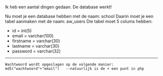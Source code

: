 Ik heb een aantal dingen gedaan.
De database werkt!

Nu moet je een database hebben met de naam: school
Daarin moet je een tabel aanmaken met de naam: aw_users
Die tabel moet 5 colums hebben:
- id = int(5)
- email = varchar(100)
- firstname = varchar(30)
- lastname = varchar(30)
- password = varchar(32)
    

--------------- 

    Wachtwoord wordt opgeslagen op de volgende manier:
    md5("wachtwoord"+"email")   --natuurlijk is de + een punt in php 
